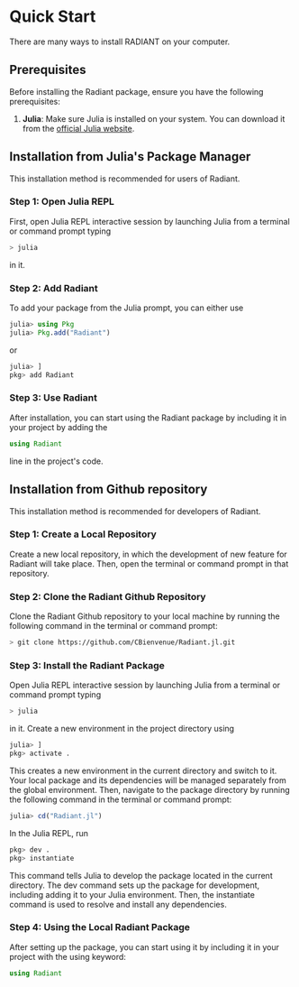 # Quick Start

There are many ways to install RADIANT on your computer.

## Prerequisites

Before installing the Radiant package, ensure you have the following prerequisites:

1. **Julia**: Make sure Julia is installed on your system. You can download it from the [official Julia website](https://julialang.org/downloads/).

## Installation from Julia's Package Manager

This installation method is recommended for users of Radiant.

### Step 1: Open Julia REPL

First, open Julia REPL interactive session by launching Julia from a terminal or command prompt typing
```sh
> julia
```
in it.

### Step 2: Add Radiant

To add your package from the Julia prompt, you can either use
```julia
julia> using Pkg
julia> Pkg.add("Radiant")
```
or
```julia
julia> ]
pkg> add Radiant
```

### Step 3: Use Radiant

After installation, you can start using the Radiant package by including it in your project by adding the
```julia
using Radiant
```
line in the project's code.

## Installation from Github repository

This installation method is recommended for developers of Radiant.

### Step 1: Create a Local Repository

Create a new local repository, in which the development of new feature for Radiant will take place. Then, open the terminal or command prompt in that repository.

### Step 2: Clone the Radiant Github Repository

Clone the Radiant Github repository to your local machine by running the following command in the terminal or command prompt:
```sh
> git clone https://github.com/CBienvenue/Radiant.jl.git
```

### Step 3: Install the Radiant Package

Open Julia REPL interactive session by launching Julia from a terminal or command prompt typing
```sh
> julia
```
in it. Create a new environment in the project directory using
```julia
julia> ]
pkg> activate .
```
This creates a new environment in the current directory and switch to it. Your local package and its dependencies will be managed separately from the global environment. Then, navigate to the package directory by running the following command in the terminal or command prompt:
```julia
julia> cd("Radiant.jl")
```
In the Julia REPL, run
```julia
pkg> dev .
pkg> instantiate
```
This command tells Julia to develop the package located in the current directory. The dev command sets up the package for development, including adding it to your Julia environment. Then, the instantiate command is used to resolve and install any dependencies.

### Step 4: Using the Local Radiant Package

After setting up the package, you can start using it by including it in your project with the using keyword:
```julia
using Radiant
```
